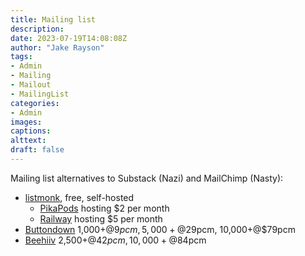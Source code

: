 ```yaml
---
title: Mailing list
description: 
date: 2023-07-19T14:08:08Z
author: "Jake Rayson"
tags: 
- Admin
- Mailing
- Mailout
- MailingList
categories:
- Admin
images: 
captions:
alttext:
draft: false
---
```


Mailing list alternatives to Substack (Nazi) and MailChimp (Nasty):

* [listmonk](https://listmonk.app/), free, self-hosted
  * [PikaPods](https://www.pikapods.com/apps) hosting $2 per month
  * [Railway](https://railway.app/pricing) hosting $5 per month
* [Buttondown](https://buttondown.email/) 1,000+@$9 pcm, 5,000+@$29pcm, 10,000+@$79pcm
* [Beehiiv](https://www.beehiiv.com/pricing) 2,500+@$42pcm, 10,000+@$84pcm
